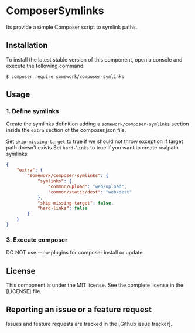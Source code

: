 ComposerSymlinks
=====================

Its provide a simple Composer script to symlink paths.

Installation
------------

To install the latest stable version of this component, open a console and execute the following command:

```
$ composer require somework/composer-symlinks
```

Usage
-----

### 1. Define symlinks

Create the symlinks definition adding a `somework/composer-symlinks` section inside the `extra` section of the composer.json file.

Set `skip-missing-target` to true if we should not throw exception if target path doesn't exists 
Set `hard-links` to true if you want to create realpath symlinks
```json
{
    "extra": {
        "somework/composer-symlinks": {
            "symlinks": {
                "common/upload": "web/upload",
                "common/static/dest": "web/dest"
            },
            "skip-missing-target": false,
            "hard-links": false
        }
    }
}
```

### 3. Execute composer

DO NOT use --no-plugins for composer install or update

License
-------

This component is under the MIT license. See the complete license in the [LICENSE] file.


Reporting an issue or a feature request
---------------------------------------

Issues and feature requests are tracked in the [Github issue tracker].
